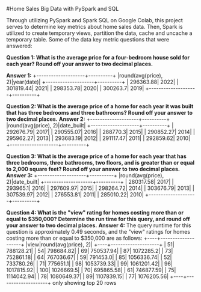 ﻿#Home Sales Big Data with PySpark and SQL

Through utilizing PySpark and Spark SQL on Google Colab, this project serves to determine key metrics about home sales data. Then, Spark is utilized to create temporary views, partition the data, cache and uncache a temporary table. Some of the data key metric questions that were answered:

**Question 1: What is the average price for a four-bedroom house sold for each year? Round off your answer to two decimal places.**

**Answer 1:**
+--------------------+----------+
|round(avg(price), 2)|year(date)|
+--------------------+----------+
|           296363.88|      2022|
|           301819.44|      2021|
|           298353.78|      2020|
|            300263.7|      2019|
+--------------------+----------+

**Question 2: What is the average price of a home for each year it was built that has three bedrooms and three bathrooms? Round off your answer to two decimal places.**
**Answer 2:** 
+--------------------+----------+
|round(avg(price), 2)|date_built|
+--------------------+----------+
|           292676.79|      2017|
|           290555.07|      2016|
|            288770.3|      2015|
|           290852.27|      2014|
|           295962.27|      2013|
|           293683.19|      2012|
|           291117.47|      2011|
|           292859.62|      2010|
+--------------------+----------+

**Question 3: What is the average price of a home for each year that has three bedrooms, three bathrooms, two floors, and is greater than or equal to 2,000 square feet? Round off your answer to two decimal places.**
**Answer 3:** 
+--------------------+----------+
|round(avg(price), 2)|date_built|
+--------------------+----------+
|           280317.58|      2017|
|            293965.1|      2016|
|           297609.97|      2015|
|           298264.72|      2014|
|           303676.79|      2013|
|           307539.97|      2012|
|           276553.81|      2011|
|           285010.22|      2010|
+--------------------+----------+

**Question 4: What is the "view" rating for homes costing more than or equal to $350,000? Determine the run time for this query, and round off your answer to two decimal places.**
**Answer 4:** The query runtime for this question is approximately 0.49 seconds, and the "view" ratings for homes costing more than or equal to $350,000 are as follows:
+----+--------------------+
|view|round(avg(price), 2)|
+----+--------------------+
|  51|           788128.21|
|  54|           798684.82|
|  69|           750537.94|
|  87|           1072285.2|
|  73|           752861.18|
|  64|           767036.67|
|  59|            791453.0|
|  85|          1056336.74|
|  52|           733780.26|
|  71|            775651.1|
|  98|          1053739.33|
|  99|          1061201.42|
|  96|          1017815.92|
| 100|           1026669.5|
|  70|           695865.58|
|  61|           746877.59|
|  75|          1114042.94|
|  78|          1080649.37|
|  89|          1107839.15|
|  77|          1076205.56|
+----+--------------------+
only showing top 20 rows




